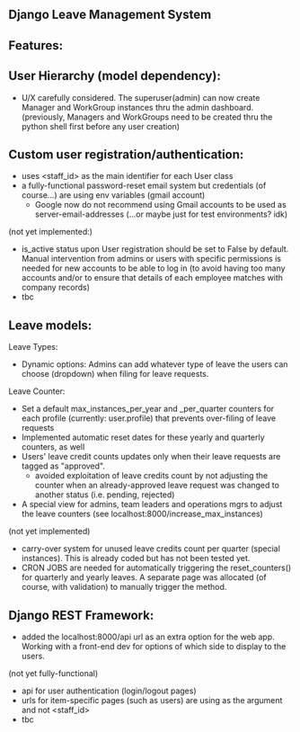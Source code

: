 ## Django Leave Management System

## Features:
## User Hierarchy (model dependency):
  - U/X carefully considered. The superuser(admin) can now create Manager and WorkGroup instances thru the admin dashboard. (previously, Managers and WorkGroups need to be created thru the python shell first before any user creation)

## Custom user registration/authentication:
  - uses <staff_id> as the main identifier for each User class
  - a fully-functional password-reset email system but credentials (of course...) are using env variables (gmail account)
      - Google now do not recommend using Gmail accounts to be used as server-email-addresses (...or maybe just for test environments? idk)

  (not yet implemented:)
  - is_active status upon User registration should be set to False by default. Manual intervention from admins or users with specific permissions is needed for new accounts to be able to log in (to avoid having too many accounts and/or to ensure that details of each employee matches with company records)
  - tbc

## Leave models:
Leave Types:
  - Dynamic options: Admins can add whatever type of leave the users can choose (dropdown) when filing for leave requests.

Leave Counter:
  - Set a default max_instances_per_year and _per_quarter counters for each profile (currently: user.profile) that prevents over-filing of leave requests
  - Implemented automatic reset dates for these yearly and quarterly counters, as well
  - Users' leave credit counts updates only when their leave requests are tagged as "approved". 
    - avoided exploitation of leave credits count by not adjusting the counter when an already-approved leave request was changed to another status (i.e. pending, rejected)
  - A special view for admins, team leaders and operations mgrs to adjust the leave counters (see localhost:8000/increase_max_instances)
  
  (not yet implemented)
  - carry-over system for unused leave credits count per quarter (special instances). This is already coded but has not been tested yet.
  - CRON JOBS are needed for automatically triggering the reset_counters() for quarterly and yearly leaves. A separate page was allocated (of course, with validation) to manually trigger the method.



## Django REST Framework:
  - added the localhost:8000/api url as an extra option for the web app. Working with a front-end dev for options of which side to display to the users.

 (not yet fully-functional)
  - api for user authentication (login/logout pages)
  - urls for item-specific pages (such as users) are using <pk> as the argument and not <staff_id>
  - tbc
    
